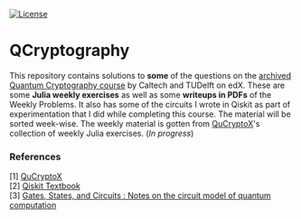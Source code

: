 [![License](https://img.shields.io/badge/License-Apache%202.0-blue.svg)](https://raw.githubusercontent.com/kj3moraes/QCryptography/main/LICENSE)  
# QCryptography
This repository contains solutions to **some** of the questions on the [archived Quantum Cryptography course](https://www.edx.org/course/quantum-cryptography) by Caltech and TUDelft on edX. These are some **Julia weekly exercises** as well as some **writeups in PDFs** of the Weekly Problems. It also has some of the circuits I wrote in Qiskit as part of experimentation that I did while completing this course. The material will be sorted week-wise. The weekly material is gotten from [QuCryptoX](https://github.com/QuCryptoX)'s collection of weekly Julia exercises.  (_In progress_)

### References 
[1] [QuCryptoX](https://github.com/QuCryptoX)  
[2] [Qiskit Textbook](https://qiskit.org/textbook/ch-states/introduction.html)    
[3] [Gates, States, and Circuits : Notes on the circuit model of quantum computation](http://threeplusone.com/gates)    
